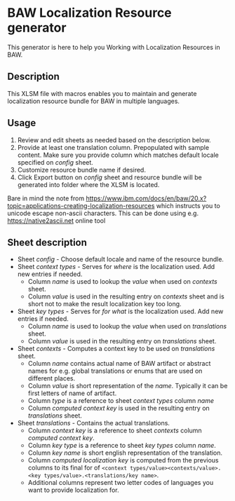 # BAW Localization Resource generator

This generator is here to help you Working with Localization Resources in BAW.

## Description

This XLSM file with macros enables you to maintain and generate localization resource bundle for BAW in multiple languages.

## Usage

1. Review and edit sheets as needed based on the description below.
2. Provide at least one translation column. Prepopulated with sample content. Make sure you provide column which matches default locale specified on *config* sheet.
3. Customize resource bundle name if desired.
4. Click Export button on *config* sheet and resource bundle will be generated into folder where the XLSM is located.
	
Bare in mind the note from https://www.ibm.com/docs/en/baw/20.x?topic=applications-creating-localization-resources which instructs you to unicode escape non-ascii characters. This can be done using e.g. https://native2ascii.net online tool

## Sheet description

- Sheet *config* - Choose default locale and name of the resource bundle.
- Sheet *context types* - Serves for *where* is the localization used. Add new entries if needed.
  - Column *name* is used to lookup the *value* when used on *contexts* sheet.
  - Column *value* is used in the resulting entry on *contexts* sheet and is short not to make the result localization key too long.
- Sheet *key types* - Serves for *for what* is the localization used. Add new entries if needed.
  - Column *name* is used to lookup the *value* when used on *translations* sheet.
  - Column *value* is used in the resulting entry on *translations* sheet.
- Sheet *contexts* - Computes a context key to be used on *translations* sheet.
  - Column *name* contains actual name of BAW artifact or abstract names for e.g. global translations or enums that are used on different places.
  - Column *value* is short representation of the *name*. Typically it can be first letters of name of artifact.
  - Column *type* is a reference to sheet *context types* column *name*
  - Column *computed context key* is used in the resulting entry on *translations* sheet.
- Sheet *translations* - Contains the actual translations.
  - Column *context key* is a reference to sheet *contexts* column *computed context key*.
  - Column *key type* is a reference to sheet *key types* column *name*.
  - Column *key name* is short english representation of the translation.
  - Column *computed localization key* is computed from the previous columns to its final for of ```<context types/value><contexts/value>.<key types/value>.<translations/key name>```.
  - Additional columns represent two letter codes of languages you want to provide localization for.
